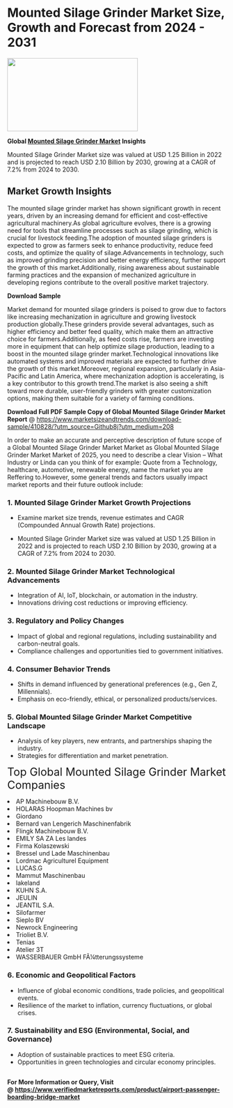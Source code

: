 <H1>Mounted Silage Grinder Market Size, Growth and Forecast from 2024 - 2031</H1><img class="aligncenter size-medium wp-image-584254" src="https://thirdeyenews.in/wp-content/uploads/2024/09/Global-Market-Research-300x168.jpeg" alt="" width="300" height="168" /><p><strong>Global&nbsp;<a href="https://www.marketsizeandtrends.com/download-sample/410828/?utm_source=Github8j?utm_medium=208">Mounted Silage Grinder Market</a> Insights</strong></p><p>Mounted Silage Grinder Market size was valued at USD 1.25 Billion in 2022 and is projected to reach USD 2.10 Billion by 2030, growing at a CAGR of 7.2% from 2024 to 2030.</p><p><h2>Market Growth Insights</h2> <p>The mounted silage grinder market has shown significant growth in recent years, driven by an increasing demand for efficient and cost-effective agricultural machinery.As global agriculture evolves, there is a growing need for tools that streamline processes such as silage grinding, which is crucial for livestock feeding.The adoption of mounted silage grinders is expected to grow as farmers seek to enhance productivity, reduce feed costs, and optimize the quality of silage.Advancements in technology, such as improved grinding precision and better energy efficiency, further support the growth of this market.Additionally, rising awareness about sustainable farming practices and the expansion of mechanized agriculture in developing regions contribute to the overall positive market trajectory.</p> <p><strong>Download Sample</strong></p> <p>Market demand for mounted silage grinders is poised to grow due to factors like increasing mechanization in agriculture and growing livestock production globally.These grinders provide several advantages, such as higher efficiency and better feed quality, which make them an attractive choice for farmers.Additionally, as feed costs rise, farmers are investing more in equipment that can help optimize silage production, leading to a boost in the mounted silage grinder market.Technological innovations like automated systems and improved materials are expected to further drive the growth of this market.Moreover, regional expansion, particularly in Asia-Pacific and Latin America, where mechanization adoption is accelerating, is a key contributor to this growth trend.The market is also seeing a shift toward more durable, user-friendly grinders with greater customization options, making them suitable for a variety of farming conditions.</p> <p><span class=""><strong>Download Full PDF Sample Copy of Global Mounted Silage Grinder Market Report</strong> @ <a href="https://www.marketsizeandtrends.com/download-sample/410828/?utm_source=Github8j?utm_medium=208" target="_blank">https://www.marketsizeandtrends.com/download-sample/410828/?utm_source=Github8j?utm_medium=208</a></span></p><p>In order to make an accurate and perceptive description of future scope of a Global&nbsp;Mounted Silage Grinder Market Market as Global&nbsp;Mounted Silage Grinder Market Market of 2025, you need to describe a clear Vision &ndash; What Industry or Linda can you think of for example: Quote from a Technology, healthcare, automotive, renewable energy, name the market you are Reffering to.However, some general trends and factors usually impact market reports and their future outlook include:</p><h3>1.&nbsp;<strong>Mounted Silage Grinder Market Growth Projections</strong></h3><ul><li>Examine market size trends, revenue estimates and CAGR (Compounded Annual Growth Rate) projections.</li><li><p>Mounted Silage Grinder Market size was valued at USD 1.25 Billion in 2022 and is projected to reach USD 2.10 Billion by 2030, growing at a CAGR of 7.2% from 2024 to 2030.</p></li></ul><h3>2.&nbsp;<strong>Mounted Silage Grinder Market Technological Advancements</strong></h3><ul><li>Integration of AI, IoT, blockchain, or automation in the industry.</li><li>Innovations driving cost reductions or improving efficiency.</li></ul><h3>3.&nbsp;<strong>Regulatory and Policy Changes</strong></h3><ul><li>Impact of global and regional regulations, including sustainability and carbon-neutral goals.</li><li>Compliance challenges and opportunities tied to government initiatives.</li></ul><h3>4.&nbsp;<strong>Consumer Behavior Trends</strong></h3><ul><li>Shifts in demand influenced by generational preferences (e.g., Gen Z, Millennials).</li><li>Emphasis on eco-friendly, ethical, or personalized products/services.</li></ul><h3>5.&nbsp;<strong>Global Mounted Silage Grinder Market Competitive Landscape</strong></h3><ul><li>Analysis of key players, new entrants, and partnerships shaping the industry.</li><li>Strategies for differentiation and market penetration.</li></ul><p data-pm-slice="1 1 []"><span style="color: inherit; font-family: inherit; font-size: 25px;">Top Global Mounted Silage Grinder Market Companies</span></p><div class="" data-test-id=""><p><li>AP Machinebouw B.V.</li><li> HOLARAS Hoopman Machines bv</li><li> Giordano</li><li> Bernard van Lengerich Maschinenfabrik</li><li> Flingk Machinebouw B.V.</li><li> EMILY SA ZA Les landes</li><li> Firma Kolaszewski</li><li> Bressel und Lade Maschinenbau</li><li> Lordmac Agriculturel Equipment</li><li> LUCAS.G</li><li> Mammut Maschinenbau</li><li> lakeland</li><li> KUHN S.A.</li><li> JEULIN</li><li> JEANTIL S.A.</li><li> Silofarmer</li><li> Sieplo BV</li><li> Newrock Engineering</li><li> Trioliet B.V.</li><li> Tenias</li><li> Atelier 3T</li><li> WASSERBAUER GmbH FÃ¼tterungssysteme</li></p></div><h3>6.&nbsp;<strong>Economic and Geopolitical Factors</strong></h3><ul><li>Influence of global economic conditions, trade policies, and geopolitical events.</li><li>Resilience of the market to inflation, currency fluctuations, or global crises.</li></ul><h3>7.&nbsp;<strong>Sustainability and ESG (Environmental, Social, and Governance)</strong></h3><ul><li>Adoption of sustainable practices to meet ESG criteria.</li><li>Opportunities in green technologies and circular economy principles.</li></ul><h2><strong style="font-size: 14px;">For More Information or Query, Visit @&nbsp;</strong><a style="background-color: #ffffff; font-size: 14px;" href="https://www.marketsizeandtrends.com/report/mounted-silage-grinder-market/" target="_blank">https://www.verifiedmarketreports.com/product/airport-passenger-boarding-bridge-market</a></h2>